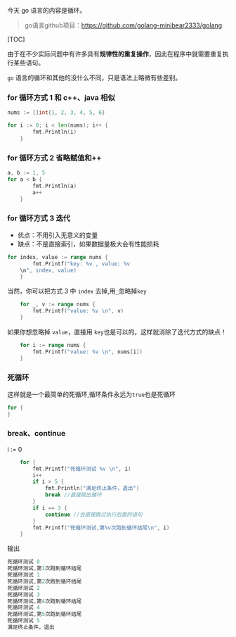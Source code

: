 
今天 go 语言的内容是循环。

> go语言github项目：https://github.com/golang-minibear2333/golang

[TOC]

由于在不少实际问题中有许多具有**规律性的重复操作**，因此在程序中就需要重复执行某些语句。

`go` 语言的循环和其他的没什么不同，只是语法上略微有些差别。

### for 循环方式 1 和 c++、java 相似

```go
nums := []int{1, 2, 3, 4, 5, 6}

for i := 0; i < len(nums); i++ {
		fmt.Println(i)
	}
```

### for 循环方式 2 省略赋值和++

```go
a, b := 1, 5
for a < b {
		fmt.Println(a)
		a++
	}
```

### for 循环方式 3 迭代

- 优点：不用引入无意义的变量
- 缺点：不是直接索引，如果数据量极大会有性能损耗

```go
for index, value := range nums {
		fmt.Printf("key: %v , value: %v
    \n", index, value)
	}
```

当然，你可以把方式 3 中 `index` 去掉,用`_`忽略掉`key`

```go
	for _, v := range nums {
		fmt.Printf("value: %v \n", v)
	}
```

如果你想忽略掉 `value`，直接用 `key`也是可以的，这样就消除了迭代方式的缺点！

```go
	for i := range nums {
		fmt.Printf("value: %v \n", nums[i])
	}
```

### 死循环
这样就是一个最简单的死循环,循环条件永远为`true`也是死循环
```go
for {
}
```
### break、continue

i := 0
```go
	for {
		fmt.Printf("死循环测试 %v \n", i)
		i++
		if i > 5 {
			fmt.Println("满足终止条件，退出")
			break //直接跳出循环
		}
		if i == 3 {
			continue //会直接跳过执行后面的语句
		}
		fmt.Printf("死循环测试,第%v次跑到循环结尾\n", i)
	}
```
输出
```go
死循环测试 0 
死循环测试,第1次跑到循环结尾
死循环测试 1 
死循环测试,第2次跑到循环结尾
死循环测试 2 
死循环测试 3 
死循环测试,第4次跑到循环结尾
死循环测试 4 
死循环测试,第5次跑到循环结尾
死循环测试 5 
满足终止条件，退出
```


